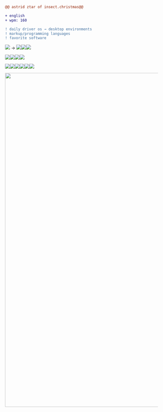 ```diff
@@ astrid ztar of insect.christmas@@

+ english
+ wpm: 160

! daily driver os → desktop environments
! markup/programming languages
! favorite software
```
<ul style="list-style: none; padding-left:0"><img src="https://img.shields.io/badge/Debian 12 (GNU/Linux)-dc3232?style=for-the-badge&logo=debian&logoColor=white">
→ <img src="https://img.shields.io/badge/KDE%20Plasma-ff5bdb?style=for-the-badge&logo=KDE&logoColor=white"><img src="https://img.shields.io/badge/XFCE-ff5b81?style=for-the-badge&logo=xfce&logoColor=white"><img src="https://img.shields.io/badge/CLI-ff905b?style=for-the-badge&logo=debian&logoColor=white"></ul>

<ul style="list-style: none; padding-left:0"><img src="https://img.shields.io/badge/HTML-5fdb1e?style=for-the-badge&logo=html5&logoColor=white"><img src="https://img.shields.io/badge/CSS-239120?style=for-the-badge&logo=css3&logoColor=white"><img src="https://img.shields.io/badge/javascript-dc4e32?style=for-the-badge&logo=javascript&logoColor=white"><img src="https://img.shields.io/badge/python-3284dc?style=for-the-badge&logo=python&logoColor=white"></ul>

<ul style="list-style: none; padding-left:0"><img src="https://img.shields.io/badge/Krita-5f375f?style=for-the-badge&logo=krita&logoColor=white"><img src="https://img.shields.io/badge/kdenlive-375f56?style=for-the-badge&logo=kdenlive&logoColor=white"><img src="https://img.shields.io/badge/obs%20studio-373c5f?style=for-the-badge&logo=obsstudio&logoColor=white"><img src="https://img.shields.io/badge/audacity-3b19bc?style=for-the-badge&logo=audacity&logoColor=white"><img src="https://img.shields.io/badge/firefox-bc5219?style=for-the-badge&logo=firefox&logoColor=white"><img src="https://img.shields.io/badge/vlc-ef9b14?style=for-the-badge&logo=vlcmediaplayer&logoColor=white"></ul>

<img src="[https://yt3.googleusercontent.com/5ET7oAiu-voY8RQpZ-D9dQ0LMnSIBbp9tKt4XPbEUEPLO0j9RWUQIKVahkJSqDyM1cBgntDD1w=w1060-fcrop64=1,00005a57ffffa5a8-k-c0xffffffff-no-nd-rj](https://yt3.googleusercontent.com/KU8tEoH854Hdq9ga_7teDrp3Sd-mPnX3Rr3tilx43eIg0xwXwHJWmdMF8lzurdDgR7R9Y4LEvg=w1707-fcrop64=1,00005a57ffffa5a8-k-c0xffffffff-no-nd-rj)" width="1100">
